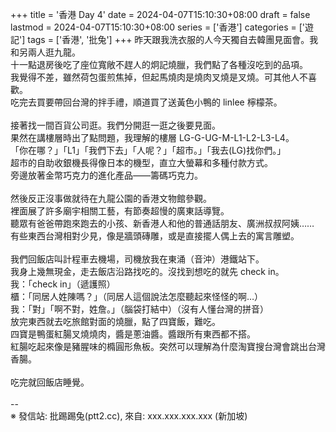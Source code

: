 +++
title = '香港 Day 4'
date = 2024-04-07T15:10:30+08:00
draft = false
lastmod = 2024-04-07T15:10:30+08:00
series = ['香港']
categories = ['遊記']
tags = ['香港', '批兔']
+++
昨天跟我洗衣服的人今天獨自去韓團見面會。我和另兩人逛九龍。<br>
十一點退房後吃了座位寬敞不趕人的炯記燒臘，我們點了各種沒吃到的品項。<br>
我覺得不差，雖然荷包蛋煎焦掉，但起馬燒肉是燒肉叉燒是叉燒。可其他人不喜歡。<br>
吃完去買要帶回台灣的拌手禮，順道買了送黃色小鴨的 linlee 檸檬茶。<br>
<br>
接著找一間百貨公司逛。我們分開逛一逛之後要見面。<br>
果然在講樓層時出了點問題，我理解的樓層 LG-G-UG-M-L1-L2-L3-L4。<br>
「你在哪？」「L1」「我們下去」「人呢？」「超市。」「我去(LG)找你們。」<br>
超市的自助收銀機長得像日本的機型，直立大螢幕和多種付款方式。<br>
旁邊放著金幣巧克力的進化產品——籌碼巧克力。<br>
<br>
然後反正沒事做就待在九龍公園的香港文物館參觀。<br>
裡面展了許多廟宇相關工藝，有節奏超慢的廣東話導覽。<br>
聽眾有爸爸帶跑來跑去的小孩、新香港人和他的普通話朋友、廣洲叔叔阿姨……<br>
有些東西台灣相對少見，像是牆頭磚雕，或是直接擺人偶上去的寓言雕塑。<br>
<br>
我們回飯店叫計程車去機場，司機放我在東涌（音沖）港鐵站下。<br>
我身上幾無現金，走去飯店沿路找吃的。沒找到想吃的就先 check in。<br>
我：「check in」（遞護照）<br>
櫃：「同居人姓陳嗎？」（同居人這個說法怎麼聽起來怪怪的啊…）<br>
我：「對」「啊不對，姓詹。」（腦袋打結中）（沒有人懂台灣的拼音）<br>
放完東西就去吃旅館對面的燒臘，點了四寶飯，難吃。<br>
四寶是鴨蛋紅腸叉燒燒肉，醬是蔥油醬。醬跟所有東西都不搭。<br>
紅腸吃起來像是豬腥味的橢圓形魚板。突然可以理解為什麼淘寶搜台灣會跳出台灣香腸。<br>
<br>
吃完就回飯店睡覺。<br>
<br>
--<br>
※ 發信站: 批踢踢兔(ptt2.cc), 來自: xxx.xxx.xxx.xxx (新加坡)<br>
